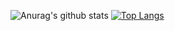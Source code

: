 
![Anurag's github stats](https://github-readme-stats.vercel.app/api?username=Craftzman7&count_private=true)
[![Top Langs](https://github-readme-stats.vercel.app/api/top-langs/?username=Craftzman7)](https://github.com/anuraghazra/github-readme-stats)
